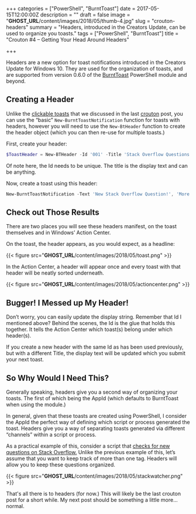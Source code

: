 +++
categories = ["PowerShell", "BurntToast"]
date = 2017-05-15T12:00:00Z
description = ""
draft = false
image = "__GHOST_URL__/content/images/2018/05/thumb-4.jpg"
slug = "crouton-headers"
summary = "Headers, introduced in the Creators Update, can be used to organize you toasts."
tags = ["PowerShell", "BurntToast"]
title = "Crouton #4 – Getting Your Head Around Headers"

+++


Headers are a new option for toast notifications introduced in the Creators Update for Windows 10. They are used for the organization of toasts, and are supported from version 0.6.0 of the [BurntToast](https://www.powershellgallery.com/packages/BurntToast) PowerShell module and beyond.

## **Creating a Header**

Unlike the [clickable toasts](https://king.geek.nz/2017/05/08/crouton-clickable/) that we discussed in the last [crouton](https://king.geek.nz/tags/index.html#crouton) post, you can use the “basic” `New-BurntToastNotification` function for toasts with headers, however you will need to use the `New-BtHeader` function to create the header object (which you can then re-use for multiple toasts.)

First, create your header:

```powershell
$ToastHeader = New-BTHeader -Id '001' -Title 'Stack Overflow Questions'

```

Of note here, the Id needs to be unique. The title is the display text and can be anything.

Now, create a toast using this header:

```powershell
New-BurntToastNotification -Text 'New Stack Overflow Question!', 'More details!' -Header $ToastHeader

```

## **Check out Those Results**

There are two places you will see these headers manifest, on the toast themselves and in Windows’ Action Center.

On the toast, the header appears, as you would expect, as a headline:

{{< figure src="__GHOST_URL__/content/images/2018/05/toast.png" >}}

In the Action Center, a header will appear once and every toast with that header will be neatly sorted underneath.

{{< figure src="__GHOST_URL__/content/images/2018/05/actioncenter.png" >}}

## **Bugger! I Messed up My Header!**

Don’t worry, you can easily update the display string. Remember that Id I mentioned above? Behind the scenes, the Id is the glue that holds this together. It tells the Action Center which toast(s) belong under which header(s).

If you create a new header with the same Id as has been used previously, but with a different Title, the display text will be updated which you submit your next toast.

## **So Why Would I Need This?**

Generally speaking, headers give you a second way of organizing your toasts. The first of which being the AppId (which defaults to BurntToast when using the module.)

In general, given that these toasts are created using PowerShell, I consider the AppId the perfect way of defining which script or process generated the toast. Headers give you a way of separating toasts generated via different “channels” within a script or process.

As a practical example of this, consider a script that [checks for new questions on Stack Overflow.](https://king.geek.nz/2017/03/20/crouton-stackwatch/) Unlike the previous example of this, let’s assume that you want to keep track of more than one tag. Headers will allow you to keep these questions organized.

{{< figure src="__GHOST_URL__/content/images/2018/05/stackwatcher.png" >}}

That's all there is to headers (for now.) This will likely be the last crouton post for a short while. My next post should be something a little more... normal.

